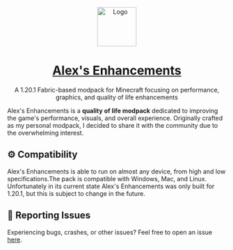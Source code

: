 <div align="center">
  <a href="https://github.com/alexs-enhancements/modpack">
    <img src="https://i.imgur.com/0hXVQvj.png" alt="Logo" height="90">
    <h1 align="center">
    Alex's Enhancements
    </h1>
  </a>
  <p align="center">
    A 1.20.1 Fabric-based modpack for Minecraft focusing on performance, graphics, and quality of life enhancements
  </p>
</div>

Alex's Enhancements is a **quality of life modpack** dedicated to improving the game's performance, visuals, and overall experience. Originally crafted as my personal modpack, I decided to share it with the community due to the overwhelming interest.


## ⚙ Compatibility

Alex's Enhancements is able to run on almost any device, from high and low specifications.The pack is compatible with Windows, Mac, and Linux. Unfortunately in its current state Alex's Enhancements was only built for 1.20.1, but this is subject to change in the future.


## 🐛 Reporting Issues

Experiencing bugs, crashes, or other issues? Feel free to open an issue [here](https://github.com/alexs-enhancements/modpack/issues).